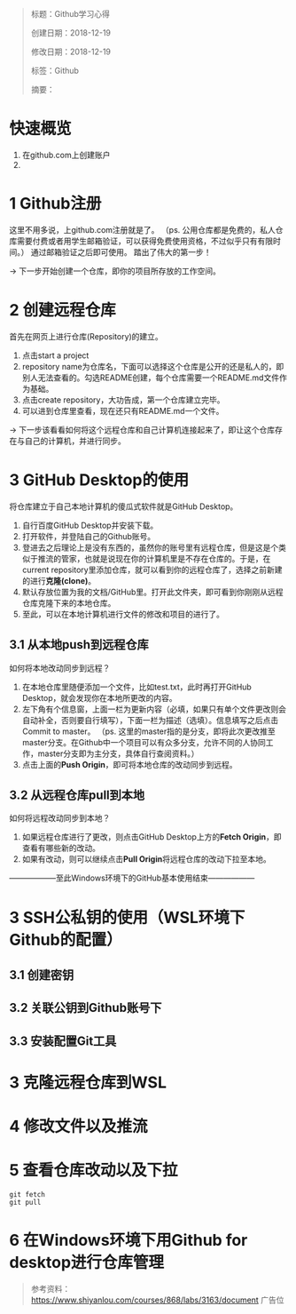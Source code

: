 > 标题：Github学习心得
> 
> 创建日期：2018-12-19
> 
> 修改日期：2018-12-19
> 
> 标签：Github
> 
> 摘要：

# 快速概览

1. 在github.com上创建账户
2. 

# 1 Github注册
这里不用多说，上github.com注册就是了。
（ps. 公用仓库都是免费的，私人仓库需要付费或者用学生邮箱验证，可以获得免费使用资格，不过似乎只有有限时间。）
通过邮箱验证之后即可使用。
踏出了伟大的第一步！

-> 下一步开始创建一个仓库，即你的项目所存放的工作空间。

# 2 创建远程仓库
首先在网页上进行仓库(Repository)的建立。
1. 点击start a project
2. repository name为仓库名，下面可以选择这个仓库是公开的还是私人的，即别人无法查看的。勾选README创建，每个仓库需要一个README.md文件作为基础。
3. 点击create repository，大功告成，第一个仓库建立完毕。
4. 可以进到仓库里查看，现在还只有README.md一个文件。

-> 下一步该看看如何将这个远程仓库和自己计算机连接起来了，即让这个仓库存在与自己的计算机，并进行同步。

# 3 GitHub Desktop的使用
将仓库建立于自己本地计算机的傻瓜式软件就是GitHub Desktop。
1. 自行百度GitHub Desktop并安装下载。
2. 打开软件，并登陆自己的Github账号。
3. 登进去之后理论上是没有东西的，虽然你的账号里有远程仓库，但是这是个类似于推流的管家，也就是说现在你的计算机里是不存在仓库的。于是，在current repository里添加仓库，就可以看到你的远程仓库了，选择之前新建的进行**克隆(clone)**。
4. 默认存放位置为我的文档/GitHub里。打开此文件夹，即可看到你刚刚从远程仓库克隆下来的本地仓库。
5. 至此，可以在本地计算机进行文件的修改和项目的进行了。

## 3.1 从本地push到远程仓库
如何将本地改动同步到远程？
1. 在本地仓库里随便添加一个文件，比如test.txt，此时再打开GitHub Desktop，就会发现你在本地所更改的内容。
2. 左下角有个信息窗，上面一栏为更新内容（必填，如果只有单个文件更改则会自动补全，否则要自行填写），下面一栏为描述（选填）。信息填写之后点击Commit to master。
（ps. 这里的master指的是分支，即将此次更改推至master分支。在Github中一个项目可以有众多分支，允许不同的人协同工作，master分支即为主分支，具体自行查阅资料。）
3. 点击上面的**Push Origin**，即可将本地仓库的改动同步到远程。

## 3.2 从远程仓库pull到本地
如何将远程改动同步到本地？
1. 如果远程仓库进行了更改，则点击GitHub Desktop上方的**Fetch Origin**，即查看有哪些新的改动。
2. 如果有改动，则可以继续点击**Pull Origin**将远程仓库的改动下拉至本地。

——————至此Windows环境下的GitHub基本使用结束——————

# 3 SSH公私钥的使用（WSL环境下Github的配置）
## 3.1 创建密钥
## 3.2 关联公钥到Github账号下
## 3.3 安装配置Git工具

# 3 克隆远程仓库到WSL

# 4 修改文件以及推流

# 5 查看仓库改动以及下拉
```
git fetch
git pull
```

# 6 在Windows环境下用Github for desktop进行仓库管理

> 参考资料：
> https://www.shiyanlou.com/courses/868/labs/3163/document
> 广告位